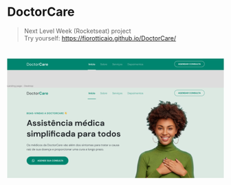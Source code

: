 # DoctorCare

> Next Level Week (Rocketseat) project <br>
> Try yourself: https://fiorotticaio.github.io/DoctorCare/ 

<h1 align="center">
    <img src="./assets/home.png" alt="home screen">
</h1>
